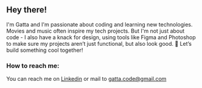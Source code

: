 ## Hey there!

I'm Gatta and I'm passionate about coding and learning new technologies. Movies and music often inspire my tech projects.
But I'm not just about code - I also have a knack for design, using tools like Figma and Photoshop to make sure my projects aren’t just functional, but also look good. 🚀 Let’s build something cool together!

### How to reach me: 

You can reach me on [Linkedin](https://www.linkedin.com/in/gattaba) or mail to gatta.code@gmail.com
